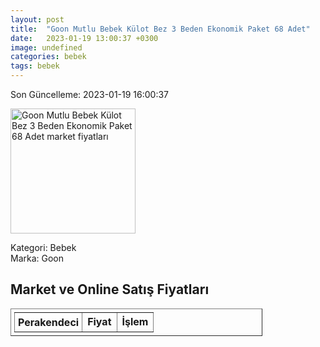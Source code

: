 ```yaml
---
layout: post
title:  "Goon Mutlu Bebek Külot Bez 3 Beden Ekonomik Paket 68 Adet"
date:   2023-01-19 13:00:37 +0300
image: undefined
categories: bebek
tags: bebek
---
```


Son Güncelleme: 2023-01-19 16:00:37

<img src="undefined" width="200" alt="Goon Mutlu Bebek Külot Bez 3 Beden Ekonomik Paket 68 Adet market fiyatları" />

Kategori: Bebek
<br />
Marka: Goon

<h2>Market ve Online Satış Fiyatları</h2>

<table border="1" style="padding: 5px;width:80%;">
  <tr>
    <td style="padding: 5px;"><strong>Perakendeci</strong></td>
    <td><strong>Fiyat</strong></td>
    <td><strong>İşlem</strong></td>
  </tr>
  
</table>
